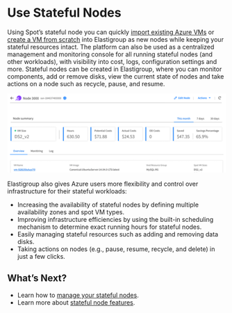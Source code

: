 # Use Stateful Nodes

Using Spot’s stateful node you can quickly [import existing Azure VMs](elastigroup/tutorials-azure/use-stateful-nodes/import-a-stateful-vm) or [create a VM from scratch](https://docs.spot.io/managed-instance/azure/getting-started/create-stateful-node) into Elastigroup as new nodes while keeping your stateful resources intact. The platform can also be used as a centralized management and monitoring console for all running stateful nodes (and other workloads), with visibility into cost, logs, configuration settings and more. Stateful nodes can be created in Elastigroup, where you can monitor components, add or remove disks, view the current state of nodes and take actions on a node such as recycle, pause, and resume.

<img src="/elastigroup/_media/use-stateful-nodes-01a.png" />

Elastigroup also gives Azure users more flexibility and control over infrastructure for their stateful workloads:
- Increasing the availability of stateful nodes by defining multiple availability zones and spot VM types.
- Improving infrastructure efficiencies by using the built-in scheduling mechanism to determine exact running hours for stateful nodes.
- Easily managing stateful resources such as adding and removing data disks.
- Taking actions on nodes (e.g., pause, resume, recycle, and delete) in just a few clicks.

## What’s Next?
- Learn how to [manage your stateful nodes](managed-instance/azure/tutorials/manage).
- Learn more about [stateful node features](managed-instance/azure/).
